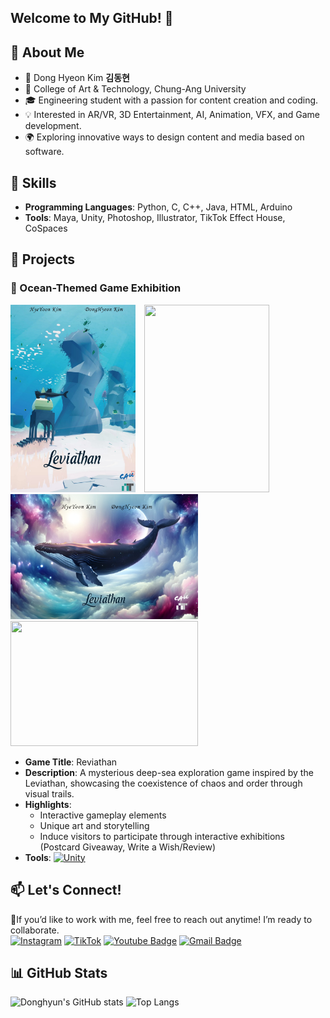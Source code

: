 ## Welcome to My GitHub! 👋

<!--
**star1206/star1206** is a ✨ _special_ ✨ repository because its `README.md` (this file) appears on your GitHub profile.
---
-->

## 🌟 About Me
- 🚀 Dong Hyeon Kim **김동현**
- 🏫 College of Art & Technology, Chung-Ang University 
- 🎓 Engineering student with a passion for content creation and coding.
- 💡 Interested in AR/VR, 3D Entertainment, AI, Animation, VFX, and Game development.
- 🌍 Exploring innovative ways to design content and media based on software.

## 🚀 Skills
- **Programming Languages**: Python, C, C++, Java, HTML, Arduino
- **Tools**: Maya, Unity, Photoshop, Illustrator, TikTok Effect House, CoSpaces

## 🌌 Projects
### 🌊 Ocean-Themed Game Exhibition
<img src="https://github.com/star1206/Leviathan/blob/493be67c570c72fbd1dfa139b08dd4056262d179/poster1" width="200" height="300" style="margin-right: 10px;" /> <img src="https://github.com/star1206/Leviathan/blob/337707fcc4118eefa431f55fcfd195096c1b1982/exhibition2.gif" width="200" height="300" /> <br>
<img src="https://github.com/star1206/Leviathan/blob/493be67c570c72fbd1dfa139b08dd4056262d179/postcard_blue" width="300" height="200" /> <img src="https://github.com/star1206/Leviathan/blob/60ffcb240354be5b4243ec17c2821f9cd5c59a18/%ED%8A%B8%EB%A0%88%EC%9D%BC%EB%9F%AC_1.gif" width="300" height="200" />



- **Game Title**: Reviathan
- **Description**: A mysterious deep-sea exploration game inspired by the Leviathan, showcasing the coexistence of chaos and order through visual trails.
- **Highlights**:
  - Interactive gameplay elements
  - Unique art and storytelling
  - Induce visitors to participate through interactive exhibitions (Postcard Giveaway, Write a Wish/Review)
- **Tools**: [![Unity](https://img.shields.io/badge/Unity-000000?style=flat-square&logo=unity&logoColor=white)](https://unity.com)

## 📫 Let's Connect!
🤙If you’d like to work with me, feel free to reach out anytime! I’m ready to collaborate. <br>
[![Instagram](https://img.shields.io/badge/Instagram-E4405F?style=for-the-badge&logo=instagram&logoColor=white)](https://www.instagram.com/donghyeon.1206)
[![TikTok](https://img.shields.io/badge/Tiktok-black?logo=tiktok)](https://www.tiktok.com/@artech_kr)
[![Youtube Badge](https://img.shields.io/badge/Youtube-ff0000?style=flat-square&logo=youtube&link=https://www.youtube.com/@star1206cau)](https://www.youtube.com/@star1206cau)
[![Gmail Badge](https://img.shields.io/badge/Gmail-d14836?style=flat-square&logo=Gmail&logoColor=white&link=mailto:starandy@gmail.com)](mailto:starandy1206@gmail.com)

## 📊 GitHub Stats
![Donghyun's GitHub stats](https://github-readme-stats.vercel.app/api?username=your-github-username&show_icons=true&theme=radical)
![Top Langs](https://github-readme-stats.vercel.app/api/top-langs/?username=your-github-username&layout=compact)

